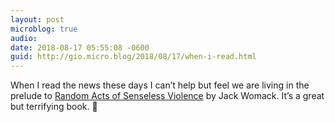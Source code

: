 ```yaml
---
layout: post
microblog: true
audio: 
date: 2018-08-17 05:55:08 -0600
guid: http://gio.micro.blog/2018/08/17/when-i-read.html
---
```

When I read the news these days I can’t help but feel we are living in the prelude to [Random Acts of Senseless Violence](https://en.m.wikipedia.org/wiki/Random_Acts_of_Senseless_Violence) by Jack Womack. It’s a great but terrifying book. 📕
